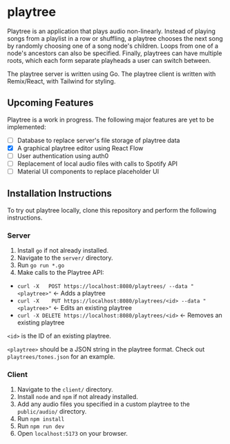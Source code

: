 # playtree

Playtree is an application that plays audio non-linearly. Instead of playing songs from a playlist in a row or shuffling, a playtree chooses the next song by randomly choosing one of a song node's children. Loops from one of a node's ancestors can also be specified. Finally, playtrees can have multiple roots, which each form separate playheads a user can switch between.

The playtree server is written using Go. The playtree client is written with Remix/React, with Tailwind for styling.

## Upcoming Features
Playtree is a work in progress. The following major features are yet to be implemented:
  - [ ] Database to replace server's file storage of playtree data
  - [X] A graphical playtree editor using React Flow
  - [ ] User authentication using auth0
  - [ ] Replacement of local audio files with calls to Spotify API
  - [ ] Material UI components to replace placeholder UI

## Installation Instructions
To try out playtree locally, clone this repository and perform the following instructions.

### Server
1. Install `go` if not already installed.
2. Navigate to the `server/` directory.
3. Run `go run *.go`
4. Make calls to the Playtree API:
  - `curl -X   POST https://localhost:8080/playtrees/ --data "<playtree>"` <- Adds a playtree
  - `curl -X    PUT https://localhost:8080/playtrees/<id> --data "<playtree>"` <- Edits an existing playtree
  - `curl -X DELETE https://localhost:8080/playtrees/<id>` <- Removes an existing playtree
  
  `<id>` is the ID of an existing playtree.
  
  `<playtree>` should be a JSON string in the playtree format.
  Check out `playtrees/tones.json` for an example.

### Client
1. Navigate to the `client/` directory.
2. Install `node` and `npm` if not already installed.
3. Add any audio files you specified in a custom playtree to the `public/audio/` directory.
4. Run `npm install`
5. Run `npm run dev`
6. Open `localhost:5173` on your browser.
